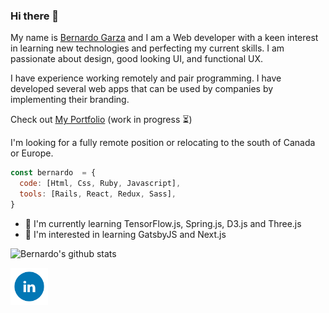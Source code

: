 ### Hi there 👋

My name is [Bernardo Garza](https://www.linkedin.com/in/bernardo-g-landa/) and I am a Web developer with a keen interest in learning new technologies and perfecting my current skills. I am passionate about design, good looking UI, and functional UX.

I have experience working remotely and pair programming. I have developed several web apps that can be used by companies by implementing their branding.

Check out [My Portfolio](https://bernardogarza.me) (work in progress :hourglass_flowing_sand:)

I'm looking for a fully remote position or relocating to the south of Canada or Europe.



```js
const bernardo  = {
  code: [Html, Css, Ruby, Javascript],
  tools: [Rails, React, Redux, Sass],
}
```



- 🌱 I'm currently learning TensorFlow.js, Spring.js, D3.js and Three.js
- 🤔 I'm interested in learning GatsbyJS and Next.js

![Bernardo's github stats](https://github-readme-stats.vercel.app/api?username=bernardogarza&theme=dark&show_icons=true&count_private=true)


<a href="https://www.linkedin.com/in/bernardo-g-landa/"><img src="https://github.com/aritraroy/social-icons/blob/master/linkedin-icon.png?raw=true" width="60"></a>
